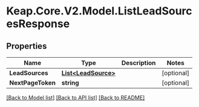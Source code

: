 # Keap.Core.V2.Model.ListLeadSourcesResponse

## Properties

Name | Type | Description | Notes
------------ | ------------- | ------------- | -------------
**LeadSources** | [**List&lt;LeadSource&gt;**](LeadSource.md) |  | [optional] 
**NextPageToken** | **string** |  | [optional] 

[[Back to Model list]](../README.md#documentation-for-models) [[Back to API list]](../README.md#documentation-for-api-endpoints) [[Back to README]](../README.md)

